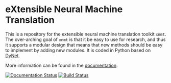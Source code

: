 eXtensible Neural Machine Translation
=====================================

This is a repository for the extensible neural machine translation toolkit `xnmt`.
The over-arching goal of `xnmt` is that it be easy to use for research, and thus it supports
a modular design that means that new methods should be easy to implement by adding new modules.
It is coded in Python based on [DyNet](http://github.com/clab/dynet).

More information can be found in the [documentation](http://readthedocs.org/projects/xnmt/badge/?version=latest).

[![Documentation Status](http://readthedocs.org/projects/xnmt/badge/?version=latest)](http://xnmt.readthedocs.io/en/latest/?badge=latest)
[![Build Status](https://travis-ci.org/clab/dynet.svg?branch=master)](https://travis-ci.org/clab/dynet)
